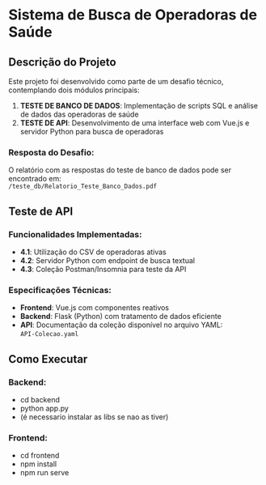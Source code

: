 # Sistema de Busca de Operadoras de Saúde

## Descrição do Projeto

Este projeto foi desenvolvido como parte de um desafio técnico, contemplando dois módulos principais:

1. **TESTE DE BANCO DE DADOS**: Implementação de scripts SQL e análise de dados das operadoras de saúde
2. **TESTE DE API**: Desenvolvimento de uma interface web com Vue.js e servidor Python para busca de operadoras


### Resposta do Desafio:
O relatório com as respostas do teste de banco de dados pode ser encontrado em:  
`/teste_db/Relatorio_Teste_Banco_Dados.pdf`

## Teste de API

### Funcionalidades Implementadas:

- **4.1**: Utilização do CSV de operadoras ativas
- **4.2**: Servidor Python com endpoint de busca textual
- **4.3**: Coleção Postman/Insomnia para teste da API

### Especificações Técnicas:

- **Frontend**: Vue.js com componentes reativos
- **Backend**: Flask (Python) com tratamento de dados eficiente
- **API**: Documentação da coleção disponível no arquivo YAML:  
  `API-Colecao.yaml`

## Como Executar

### Backend:
- cd backend
- python app.py
- (é necessario instalar as libs se nao as tiver)

### Frontend:
- cd frontend
- npm install
- npm run serve




